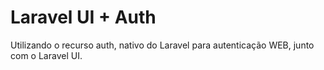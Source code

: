 # Laravel UI + Auth
Utilizando o recurso auth, nativo do Laravel para autenticação WEB, junto com o Laravel UI.
